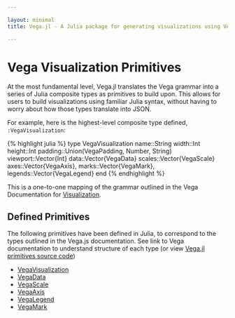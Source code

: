 ```yaml
---

layout: minimal
title: Vega.jl - A Julia package for generating visualizations using Vega

---
```


# Vega Visualization Primitives

At the most fundamental level, Vega.jl translates the Vega grammar into a series of Julia composite types as primitives to build upon. This allows for users to build visualizations using familiar Julia syntax, without having to worry about how those types translate into JSON.

For example, here is the highest-level composite type defined, `:VegaVisualization`:

{% highlight julia %}
type VegaVisualization
	name::String
	width::Int
	height::Int
	padding::Union(VegaPadding, Number, String)
	viewport::Vector{Int}
	data::Vector{VegaData}
	scales::Vector{VegaScale}
	axes::Vector{VegaAxis},
	marks::Vector{VegaMark},
	legends::Vector{VegaLegend}
end
{% endhighlight %}

This is a one-to-one mapping of the grammar outlined in the Vega Documentation for [Visualization](https://github.com/trifacta/vega/wiki/Visualization).

## Defined Primitives

The following primitives have been defined in Julia, to correspond to the types outlined in the Vega.js documentation. See link to Vega documentation to understand structure of each type (or view [Vega.jl primitives source code](https://github.com/johnmyleswhite/Vega.jl/tree/master/src/primitives))

* [VegaVisualization](https://github.com/trifacta/vega/wiki/Visualization)
* [VegaData](https://github.com/trifacta/vega/wiki/Data)
* [VegaScale](https://github.com/trifacta/vega/wiki/Scales)
* [VegaAxis](https://github.com/trifacta/vega/wiki/Axes)
* [VegaLegend](https://github.com/trifacta/vega/wiki/Legends)
* [VegaMark](https://github.com/trifacta/vega/wiki/Marks)
